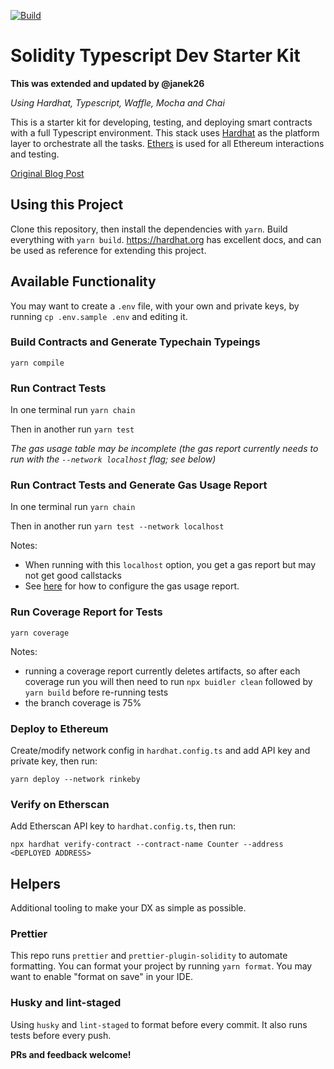 [![Build](https://github.com/janek26/ethereum-solidity-ts/workflows/DApp%20CI/badge.svg)](https://github.com/janek26/ethereum-solidity-ts/actions)

# Solidity Typescript Dev Starter Kit

**This was extended and updated by @janek26**

_Using Hardhat, Typescript, Waffle, Mocha and Chai_

This is a starter kit for developing, testing, and deploying smart contracts with a full Typescript environment. This stack uses [Hardhat](https://hardhat.org) as the platform layer to orchestrate all the tasks. [Ethers](https://docs.ethers.io/ethers.js/html/index.html) is used for all Ethereum interactions and testing.

[Original Blog Post](https://medium.com/@rahulsethuram/the-new-solidity-dev-stack-buidler-ethers-waffle-typescript-tutorial-f07917de48ae)

## Using this Project

Clone this repository, then install the dependencies with `yarn`. Build everything with `yarn build`. https://hardhat.org has excellent docs, and can be used as reference for extending this project.

## Available Functionality

You may want to create a `.env` file, with your own and private keys, by running `cp .env.sample .env` and editing it.

### Build Contracts and Generate Typechain Typeings

`yarn compile`

### Run Contract Tests

In one terminal run `yarn chain`

Then in another run `yarn test`

_The gas usage table may be incomplete (the gas report currently needs to run with the `--network localhost` flag; see below)_

### Run Contract Tests and Generate Gas Usage Report

In one terminal run `yarn chain`

Then in another run `yarn test --network localhost`

Notes:

- When running with this `localhost` option, you get a gas report but may not get good callstacks
- See [here](https://github.com/cgewecke/eth-gas-reporter#installation-and-config) for how to configure the gas usage report.

### Run Coverage Report for Tests

`yarn coverage`

Notes:

- running a coverage report currently deletes artifacts, so after each coverage run you will then need to run `npx buidler clean` followed by `yarn build` before re-running tests
- the branch coverage is 75%

### Deploy to Ethereum

Create/modify network config in `hardhat.config.ts` and add API key and private key, then run:

`yarn deploy --network rinkeby`

### Verify on Etherscan

Add Etherscan API key to `hardhat.config.ts`, then run:

`npx hardhat verify-contract --contract-name Counter --address <DEPLOYED ADDRESS>`

## Helpers

Additional tooling to make your DX as simple as possible.

### Prettier

This repo runs `prettier` and `prettier-plugin-solidity` to automate formatting. You can format your project by running `yarn format`.
You may want to enable "format on save" in your IDE.

### Husky and lint-staged

Using `husky` and `lint-staged` to format before every commit. It also runs tests before every push.

**PRs and feedback welcome!**
